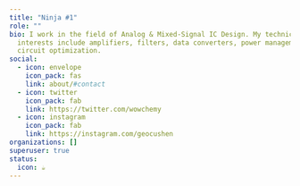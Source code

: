 ```yaml
---
title: "Ninja #1"
role: ""
bio: I work in the field of Analog & Mixed-Signal IC Design. My technical
  interests include amplifiers, filters, data converters, power management and
  circuit optimization.
social:
  - icon: envelope
    icon_pack: fas
    link: about/#contact
  - icon: twitter
    icon_pack: fab
    link: https://twitter.com/wowchemy
  - icon: instagram
    icon_pack: fab
    link: https://instagram.com/geocushen
organizations: []
superuser: true
status:
  icon: ☕️
---
```

